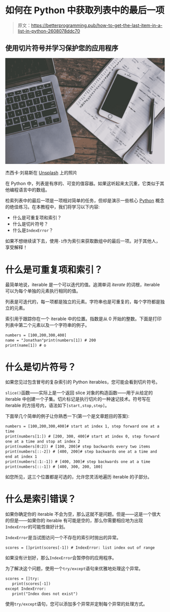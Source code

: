 # 如何在 Python 中获取列表中的最后一项

> 原文：<https://betterprogramming.pub/how-to-get-the-last-item-in-a-list-in-python-2608078ddc70>

## 使用切片符号并学习保护您的应用程序

![](img/b1124e79e13510aec46b7dbda0382850.png)

杰西卡·刘易斯在 [Unsplash](https://unsplash.com/s/photos/list?utm_source=unsplash&utm_medium=referral&utm_content=creditCopyText) 上的照片

在 Python 中，列表是有序的、可变的值容器。如果这听起来太沉重，它类似于其他编程语言中的数组。

检索列表中的最后一项是一项相对简单的任务，但却是演示一些核心 [Python](https://www.python.org/) 概念的绝佳练习。在本教程中，我们将学习以下内容:

*   什么是可重复项和索引？
*   什么是切片符号？
*   什么是`IndexError`？

如果不想继续读下去，使用`-1`作为索引来获取数组中的最后一项。对于其他人，享受解释！

# 什么是可重复项和索引？

最简单地说，iterable 是一个可以迭代的值。追溯单词 *iterate* 的词根，iterable 可以为每个单独的元素执行相同的值。

列表是可迭代的，每一项都是独立的元素。字符串也是可重复的，每个字符都是独立的元素。

索引用于跟踪你在一个 iterable 中的位置。指数是从 0 开始的整数。下面是打印列表中第二个元素以及一个字符串的例子。

```
numbers = [100,200,300,400]
name = "Jonathan"print(numbers[1]) # 200
print(name[1]) # o
```

# 什么是切片符号？

如果您见过包含冒号的复杂索引的 Python iterables，您可能会看到切片符号。

`slice()`函数——实际上是一个返回 slice 对象的构造函数——用于从给定的 iterable 中创建一个子集。切片标记是执行切片的一种速记技术。符号写在 iterable 的方括号内，语法如下`[start,stop,step]`。

下面举几个简单的例子让你熟悉一下(第一个是文章题目的答案):

```
numbers = [100,200,300,400]# start at index 1, step forward one at a time
print(numbers[1:]) # [200, 300, 400]# start at index 0, step forward one at a time and stop at index 2
print(numbers[0:2]) # [100, 200]# step backwards every two items
print(numbers[::-2]) # [400, 200]# step backwards one at a time and end at index 1
print(numbers[:1:-1]) # [400, 300]# step backwards one at a time
print(numbers[::-1]) # [400, 300, 200, 100]
```

如您所见，这三个位置都是可选的，允许您灵活地遍历 iterable 的子部分。

# 什么是索引错误？

如果你确定你的 iterable 不会为空，那么这就不是问题。但是——这是一个很大的但是——如果你的 iterable 有可能是空的，那么你需要相应地为出现`IndexError`的可能性做好计划。

`IndexError`是当试图访问一个不存在的索引时抛出的异常。

```
scores = []print(scores[-1]) # IndexError: list index out of range
```

如果没有计划好，那么`IndexError`会暂停你的应用程序。

为了解决这个问题，使用一个`try/except`语句来优雅地处理这个异常。

```
scores = []try:
   print(scores[-1])
except IndexError:
   print("Index does not exist")
```

使用`try/except`语句，您可以添加多个异常并定制每个异常的处理方式。